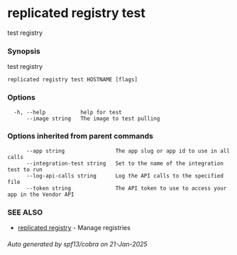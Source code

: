 # replicated registry test

test registry

### Synopsis

test registry

```
replicated registry test HOSTNAME [flags]
```

### Options

```
  -h, --help           help for test
      --image string   The image to test pulling
```

### Options inherited from parent commands

```
      --app string                The app slug or app id to use in all calls
      --integration-test string   Set to the name of the integration test to run
      --log-api-calls string      Log the API calls to the specified file
      --token string              The API token to use to access your app in the Vendor API
```

### SEE ALSO

* [replicated registry](replicated_registry.md)	 - Manage registries

###### Auto generated by spf13/cobra on 21-Jan-2025

